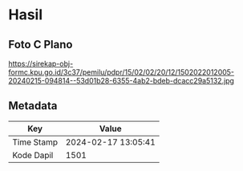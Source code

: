 # Hasil

## Foto C Plano

https://sirekap-obj-formc.kpu.go.id/3c37/pemilu/pdpr/15/02/02/20/12/1502022012005-20240215-094814--53d01b28-6355-4ab2-bdeb-dcacc29a5132.jpg


## Metadata

| Key        | Value               |
| ---------- | ------------------- |
| Time Stamp | 2024-02-17 13:05:41 |
| Kode Dapil | 1501                |



